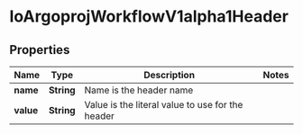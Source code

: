 
# IoArgoprojWorkflowV1alpha1Header

## Properties
Name | Type | Description | Notes
------------ | ------------- | ------------- | -------------
**name** | **String** | Name is the header name | 
**value** | **String** | Value is the literal value to use for the header | 



